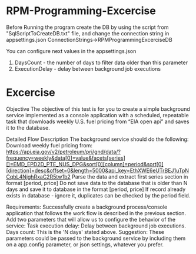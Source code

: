 # RPM-Programming-Excercise

Before Running the program create the DB by using the script from "SqlScriptToCreateDB.txt" file, and change the connection string in appsettings.json ConnectionStrings->RPMProgrammingExcerciseDB


You can configure next values in the appsettings.json 
1. DaysCount - the number of days to filter data older than this parameter
2. ExecutionDelay - delay between background job executions


# Excercise
Objective
  The objective of this test is for you to create a simple background service implemented as a console application with a scheduled, repeatable task that downloads weekly U.S. fuel pricing from “EIA open api” and saves it to the database. 

Detailed Flow Description
	The background service should do the following:
	Download weekly fuel pricing from: https://api.eia.gov/v2/petroleum/pri/gnd/data/?frequency=weekly&data[0]=value&facets[series][]=EMD_EPD2D_PTE_NUS_DPG&sort[0][column]=period&sort[0][direction]=desc&offset=0&length=5000&api_key=EthXWE6eUTrBEJ1uTpNCqbL4NjghRxaC2R5tw1b2
	Parse the data and extract first series section in format [period, price]
	Do not save data to the database that is older than N days and save it to database in the format [period, price]
	If record already exists in database - ignore it, duplicates can be checked by the period field.

Requirements:
	Successfully create a background process/console application that follows the work flow is described in the previous section.
	Add two parameters that will allow us to configure the behavior of the service: 
		Task execution delay: Delay between background job executions.
		Days count:  This is the 'N days' stated above.
		Suggestion: These parameters could be passed to the background service by including them on a app.config parameter, or json settings, whatever you prefer.  
